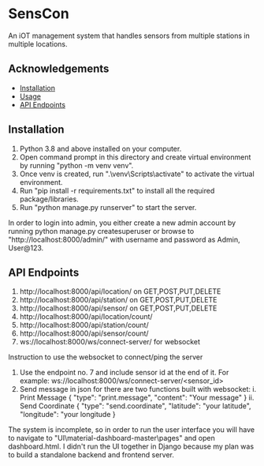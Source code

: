 
# SensCon
An iOT management system that handles sensors from multiple stations in multiple locations.




## Acknowledgements

 - [Installation](#Installation)
 - [Usage](#usage)
- [API Endpoints](#api-endpoints)

## Installation

1. Python 3.8 and above installed on your computer.
2. Open command prompt in this directory and create virtual environment by running "python -m venv venv".
3. Once venv is created, run ".\venv\Scripts\activate" to activate the virtual environment.
4. Run "pip install -r requirements.txt" to install all the required package/libraries. 
5. Run "python manage.py runserver" to start the server.

In order to login into admin, you either create a new admin account by running python manage.py createsuperuser or browse to "http://localhost:8000/admin/" with username and password as Admin, User@123.


## API Endpoints

1. http://localhost:8000/api/location/ on GET,POST,PUT,DELETE
2. http://localhost:8000/api/station/ on GET,POST,PUT,DELETE
3. http://localhost:8000/api/sensor/ on GET,POST,PUT,DELETE
4. http://localhost:8000/api/location/count/
5. http://localhost:8000/api/station/count/
6. http://localhost:8000/api/sensor/count/
7. ws://localhost:8000/ws/connect-server/ for websocket


Instruction to use the websocket to connect/ping the server
1. Use the endpoint no. 7 and include sensor id at the end of it. For example: ws://localhost:8000/ws/connect-server/<sensor_id>
2. Send message in json for there are two functions built with websocket:
    i. Print Message 
    {
        "type": "print.message",
        "content": "Your message"
    }
    ii. Send Coordinate
    {
        "type": "send.coordinate",
        "latitude": "your latitude",
        "longitude": "your longitude
    }


The system is incomplete, so in order to run the user interface you will have to navigate to "UI\material-dashboard-master\pages" and open dashboard.html.
I didn't run the UI together in Django because my plan was to build a standalone backend and frontend server.